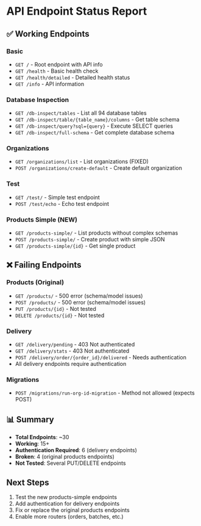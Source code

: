 # API Endpoint Status Report

## ✅ Working Endpoints

### Basic
- `GET /` - Root endpoint with API info
- `GET /health` - Basic health check
- `GET /health/detailed` - Detailed health status
- `GET /info` - API information

### Database Inspection
- `GET /db-inspect/tables` - List all 94 database tables
- `GET /db-inspect/table/{table_name}/columns` - Get table schema
- `GET /db-inspect/query?sql={query}` - Execute SELECT queries
- `GET /db-inspect/full-schema` - Get complete database schema

### Organizations
- `GET /organizations/list` - List organizations (FIXED)
- `POST /organizations/create-default` - Create default organization

### Test
- `GET /test/` - Simple test endpoint
- `POST /test/echo` - Echo test endpoint

### Products Simple (NEW)
- `GET /products-simple/` - List products without complex schemas
- `POST /products-simple/` - Create product with simple JSON
- `GET /products-simple/{id}` - Get single product

## ❌ Failing Endpoints

### Products (Original)
- `GET /products/` - 500 error (schema/model issues)
- `POST /products/` - 500 error (schema/model issues)
- `PUT /products/{id}` - Not tested
- `DELETE /products/{id}` - Not tested

### Delivery
- `GET /delivery/pending` - 403 Not authenticated
- `GET /delivery/stats` - 403 Not authenticated
- `POST /delivery/order/{order_id}/delivered` - Needs authentication
- All delivery endpoints require authentication

### Migrations
- `POST /migrations/run-org-id-migration` - Method not allowed (expects POST)

## 📊 Summary

- **Total Endpoints**: ~30
- **Working**: 15+
- **Authentication Required**: 6 (delivery endpoints)
- **Broken**: 4 (original products endpoints)
- **Not Tested**: Several PUT/DELETE endpoints

## Next Steps

1. Test the new products-simple endpoints
2. Add authentication for delivery endpoints
3. Fix or replace the original products endpoints
4. Enable more routers (orders, batches, etc.)